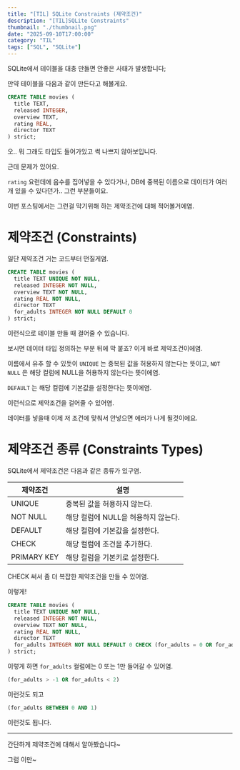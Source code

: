 ```yaml
---
title: "[TIL] SQLite Constraints (제약조건)"
description: "[TIL]SQLite Constraints"
thumbnail: "./thumbnail.png"
date: "2025-09-10T17:00:00"
category: "TIL"
tags: ["SQL", "SQLite"]
---
```


SQLite에서 테이블을 대충 만들면 안좋은 사태가 발생합니다;

만약 테이블을 다음과 같이 만든다고 해볼게요.

```sql
CREATE TABLE movies (
  title TEXT,
  released INTEGER,
  overview TEXT,
  rating REAL,
  director TEXT
) strict;
```

오.. 뭐 그래도 타입도 들어가있고 썩 나쁘지 않아보입니다.

근데 문제가 있어요.

`rating` 요런데에 음수를 집어넣을 수 있다거나, DB에 중복된 이름으로 데이터가 여러개 있을 수 있다던가.. 그런 부분들이요.

이번 포스팅에서는 그런걸 막기위해 하는 제약조건에 대해 적어볼거에염.

# 제약조건 (Constraints)

일단 제약조건 거는 코드부터 떤질게염.

```sql
CREATE TABLE movies (
  title TEXT UNIQUE NOT NULL,
  released INTEGER NOT NULL,
  overview TEXT NOT NULL,
  rating REAL NOT NULL,
  director TEXT
  for_adults INTEGER NOT NULL DEFAULT 0
) strict;
```

이런식으로 테이블 만들 때 걸어줄 수 있습니다.

보시면 데이터 타입 정의하는 부분 뒤에 막 붙죠? 이게 바로 제약조건이에염.

이름에서 유추 할 수 있듯이 `UNIQUE` 는 중복된 값을 허용하지 않는다는 뜻이고, `NOT NULL` 은 해당 컬럼에 NULL을 허용하지 않는다는 뜻이에염.

`DEFAULT` 는 해당 컬럼에 기본값을 설정한다는 뜻이에염.

이런식으로 제약조건을 걸어줄 수 있어염.

데이터를 넣을때 이제 저 조건에 맞춰서 안넣으면 에러가 나게 될것이에요.

# 제약조건 종류 (Constraints Types)

SQLite에서 제약조건은 다음과 같은 종류가 있구염.

| 제약조건    | 설명                                |
| ----------- | ----------------------------------- |
| UNIQUE      | 중복된 값을 허용하지 않는다.        |
| NOT NULL    | 해당 컬럼에 NULL을 허용하지 않는다. |
| DEFAULT     | 해당 컬럼에 기본값을 설정한다.      |
| CHECK       | 해당 컬럼에 조건을 추가한다.        |
| PRIMARY KEY | 해당 컬럼을 기본키로 설정한다.      |

CHECK 써서 좀 더 복잡한 제약조건을 만들 수 있어염.

이렇게!

```sql
CREATE TABLE movies (
  title TEXT UNIQUE NOT NULL,
  released INTEGER NOT NULL,
  overview TEXT NOT NULL,
  rating REAL NOT NULL,
  director TEXT
  for_adults INTEGER NOT NULL DEFAULT 0 CHECK (for_adults = 0 OR for_adults = 1)
) strict;
```

이렇게 하면 `for_adults` 컬럼에는 0 또는 1만 들어갈 수 있어염.

```sql
(for_adults > -1 OR for_adults < 2)
```

이런것도 되고

```sql
(for_adults BETWEEN 0 AND 1)
```

이런것도 됩니다.

<hr/>

간단하게 제약조건에 대해서 알아봤습니다~

그럼 이만~
